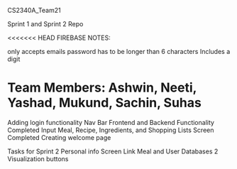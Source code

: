 CS2340A_Team21

Sprint 1 and Sprint 2 Repo

<<<<<<< HEAD
FIREBASE NOTES:

only accepts emails
password has to be longer than 6 characters
Includes a digit

Team Members: Ashwin, Neeti, Yashad, Mukund, Sachin, Suhas
=======
Adding login functionality
Nav Bar Frontend and Backend Functionality Completed 
Input Meal, Recipe, Ingredients, and Shopping Lists Screen Completed
Creating welcome page

Tasks for Sprint 2
Personal info Screen
Link Meal and User Databases
2 Visualization buttons
